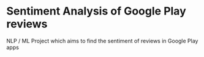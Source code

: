 # Sentiment Analysis of Google Play reviews
 NLP / ML Project which aims to find the sentiment of reviews in Google Play apps
